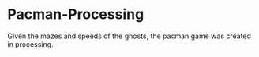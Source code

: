 # Pacman-Processing

Given the mazes and speeds of the ghosts, the pacman game was created in processing.
